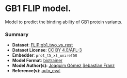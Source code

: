# GB1 FLIP model.

Model to predict the binding ability of GB1 protein variants.

### Summary
* **Dataset**: [FLIP:gb1_two_vs_rest](https://github.com/J-SNACKKB/FLIP/tree/main/splits/gb1)
* **Dataset License**: [CC BY 4.0/AFL-3](https://github.com/J-SNACKKB/FLIP/tree/main/splits/gb1#data-licensing)
* **Embedder**: `prot_t5_xl_uniref50`
* **Model Format**: [biotrainer](https://github.com/sacdallago/biotrainer)
* **Model Author(s):** [Joaquim Gómez](https://github.com/joaquimgomez),[Sebastian Franz](https://github.com/SebieF)
* **Reference(s)**: [auto_eval](https://github.com/J-SNACKKB/autoeval)


<!--- This file was created automatically. Please do not modify manually. --->
